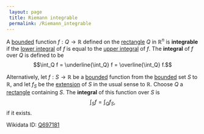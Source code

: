 ```yaml
---
 layout: page
 title: Riemann integrable
 permalink: /Riemann_integrable
---
```

A [bounded](https://defsmath.github.io/DefsMath/bounded) function $f:Q\to\mathbb R$ defined on the [rectangle](https://defsmath.github.io/DefsMath/rectangle) $Q$ in $\mathbb R^n$ is **integrable** if the [lower integral](https://defsmath.github.io/DefsMath/lower_integral) of $f$ is equal to the [upper integral](https://defsmath.github.io/DefsMath/upper_integral) of $f$. The **integral** of $f$ over $Q$ is defined to be $$\int_Q f = \underline{\int_Q} f = \overline{\int_Q} f.$$

Alternatively, let $f: S\to \mathbb R$ be a [bounded](https://defsmath.github.io/DefsMath/bounded) function from the [bounded](https://defsmath.github.io/DefsMath/bounded) set $S$ to $\mathbb R$, and let $f_S$ be the [extension](https://defsmath.github.io/DefsMath/extension_of_a_function_to_R^n) of $S$ in the usual sense to $\mathbb R$. Choose $Q$ a [rectangle](https://defsmath.github.io/DefsMath/rectangle) containing $S$. The **integral** of this function over $S$ is $$\int_S f = \int_Q f_S,$$ if it exists.

Wikidata ID: [Q697181](https://www.wikidata.org/wiki/Q697181)